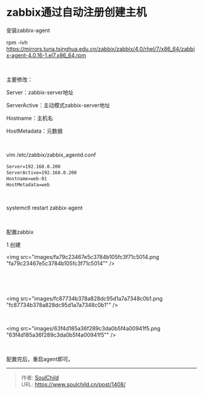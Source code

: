 # zabbix通过自动注册创建主机

<!--more-->
安装zabbix-agent

rpm -ivh https://mirrors.tuna.tsinghua.edu.cn/zabbix/zabbix/4.0/rhel/7/x86_64/zabbix-agent-4.0.16-1.el7.x86_64.rpm

&nbsp;

主要修改：

Server：zabbix-server地址

ServerActive：主动模式zabbix-server地址

Hostname：主机名

HostMetadata：元数据

&nbsp;

vim /etc/zabbix/zabbix_agentd.conf
<pre class="line-numbers" data-line="1" data-start="1"><code class="language-bash">Server=192.168.0.200
ServerActive=192.168.0.200
Hostname=web-01
HostMetadata=web</code></pre>
&nbsp;

systemctl restart zabbix-agent

&nbsp;

配置zabbix

1.创建

<img src="images/fa79c23467e5c3784b105fc3f71c5014.png "fa79c23467e5c3784b105fc3f71c5014"" />

&nbsp;

&nbsp;

<img src="images/fc87734b378a828dc95d1a7a7348c0b1.png "fc87734b378a828dc95d1a7a7348c0b1"" />

&nbsp;

<img src="images/63f4d185a36f289c3da0b5f4a00941f5.png "63f4d185a36f289c3da0b5f4a00941f5"" />

&nbsp;

配置完后，重启agent即可。


---

> 作者: [SoulChild](https://www.soulchild.cn)  
> URL: https://www.soulchild.cn/post/1408/  

